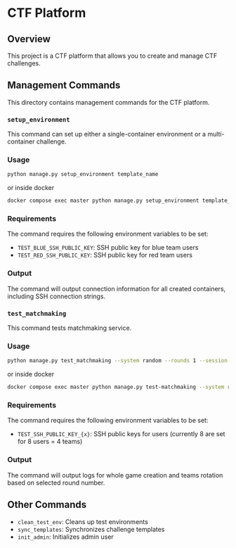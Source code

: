 # CTF Platform

## Overview

This project is a CTF platform that allows you to create and manage CTF challenges.

## Management Commands

This directory contains management commands for the CTF platform.

### `setup_environment`

This command can set up either a single-container environment or a multi-container challenge.

### Usage

```bash
python manage.py setup_environment template_name
```

or inside docker

```bash
docker compose exec master python manage.py setup_environment template_name
```


### Requirements

The command requires the following environment variables to be set:

- `TEST_BLUE_SSH_PUBLIC_KEY`: SSH public key for blue team users
- `TEST_RED_SSH_PUBLIC_KEY`: SSH public key for red team users

### Output

The command will output connection information for all created containers, including SSH connection strings.

### `test_matchmaking`

This command tests matchmaking service.

### Usage

```bash
python manage.py test_matchmaking --system random --rounds 1 --session test --template challenge1 --teams 4
```

or inside docker

```bash
docker compose exec master python manage.py test-matchmaking --system random --rounds 1 --session test --template challenge1 --teams 4
```

### Requirements

The command requires the following environment variables to be set:

- `TEST_SSH_PUBLIC_KEY_{x}`: SSH public keys for users (currently 8 are set for 8 users = 4 teams)

### Output

The command will output logs for whole game creation and teams rotation based on selected round number.

## Other Commands

- `clean_test_env`: Cleans up test environments
- `sync_templates`: Synchronizes challenge templates
- `init_admin`: Initializes admin user
